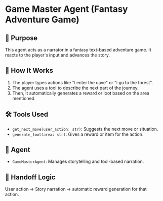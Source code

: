 # Game Master Agent (Fantasy Adventure Game)

## 🎯 Purpose
This agent acts as a narrator in a fantasy text-based adventure game. It reacts to the player's input and advances the story.

## 🧠 How It Works
1. The player types actions like "I enter the cave" or "I go to the forest".
2. The agent uses a tool to describe the next part of the journey.
3. Then, it automatically generates a reward or loot based on the area mentioned.

## 🛠️ Tools Used
- `get_next_move(user_action: str)`: Suggests the next move or situation.
- `generate_loot(area: str)`: Gives a reward or item for the action.

## 🤖 Agent
- `GameMasterAgent`: Manages storytelling and tool-based narration.

## 🔁 Handoff Logic
User action → Story narration → automatic reward generation for that action.
